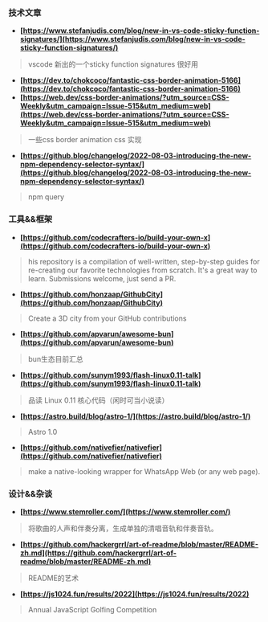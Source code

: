 ### 技术文章
+ **[https://www.stefanjudis.com/blog/new-in-vs-code-sticky-function-signatures/](https://www.stefanjudis.com/blog/new-in-vs-code-sticky-function-signatures/)**
> vscode 新出的一个sticky function signatures 很好用

+ **[https://dev.to/chokcoco/fantastic-css-border-animation-5166](https://dev.to/chokcoco/fantastic-css-border-animation-5166)**
+ **[https://web.dev/css-border-animations/?utm_source=CSS-Weekly&utm_campaign=Issue-515&utm_medium=web](https://web.dev/css-border-animations/?utm_source=CSS-Weekly&utm_campaign=Issue-515&utm_medium=web)**
> 一些css border animation css 实现

+ **[https://github.blog/changelog/2022-08-03-introducing-the-new-npm-dependency-selector-syntax/](https://github.blog/changelog/2022-08-03-introducing-the-new-npm-dependency-selector-syntax/)**
> npm query

### 工具&&框架
+ **[https://github.com/codecrafters-io/build-your-own-x](https://github.com/codecrafters-io/build-your-own-x)**
> his repository is a compilation of well-written, step-by-step guides for re-creating our favorite technologies from scratch. It's a great way to learn. Submissions welcome, just send a PR.
+ **[https://github.com/honzaap/GithubCity](https://github.com/honzaap/GithubCity)**
> Create a 3D city from your GitHub contributions
+ **[https://github.com/apvarun/awesome-bun](https://github.com/apvarun/awesome-bun)**
> bun生态目前汇总
+ **[https://github.com/sunym1993/flash-linux0.11-talk](https://github.com/sunym1993/flash-linux0.11-talk)**
> 品读 Linux 0.11 核心代码（闲时可当小说读）
+ **[https://astro.build/blog/astro-1/](https://astro.build/blog/astro-1/)**
> Astro 1.0
+ **[https://github.com/nativefier/nativefier](https://github.com/nativefier/nativefier)**
> make a native-looking wrapper for WhatsApp Web (or any web page).

### 设计&&杂谈
+ **[https://www.stemroller.com/](https://www.stemroller.com/)**
> 将歌曲的人声和伴奏分离，生成单独的清唱音轨和伴奏音轨。
+ **[https://github.com/hackergrrl/art-of-readme/blob/master/README-zh.md](https://github.com/hackergrrl/art-of-readme/blob/master/README-zh.md)**
> README的艺术
+ **[https://js1024.fun/results/2022](https://js1024.fun/results/2022)**
> Annual JavaScript Golfing Competition
 
